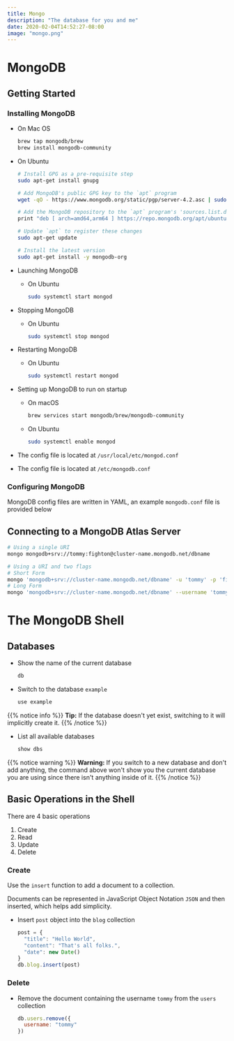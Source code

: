 ```yaml
---
title: Mongo
description: "The database for you and me"
date: 2020-02-04T14:52:27-08:00
image: "mongo.png"
---
```


# MongoDB

## Getting Started

### Installing MongoDB

* On Mac OS

  ```sh
  brew tap mongodb/brew
  brew install mongodb-community
  ```

* On Ubuntu

  ```sh
  # Install GPG as a pre-requisite step
  sudo apt-get install gnupg

  # Add MongoDB's public GPG key to the `apt` program
  wget -qO - https://www.mongodb.org/static/pgp/server-4.2.asc | sudo apt-key add -

  # Add the MongoDB repository to the `apt` program's 'sources.list.d' directory
  print "deb [ arch=amd64,arm64 ] https://repo.mongodb.org/apt/ubuntu bionic/mongodb-org/4.2 multiverse" | sudo tee /etc/apt/sources.list.d/mongodb-org-4.2.list

  # Update `apt` to register these changes
  sudo apt-get update

  # Install the latest version
  sudo apt-get install -y mongodb-org
  ```

* Launching MongoDB

  * On Ubuntu

    ```sh
    sudo systemctl start mongod
    ```

* Stopping MongoDB

  * On Ubuntu

    ```sh
    sudo systemctl stop mongod
    ```

* Restarting MongoDB

  * On Ubuntu

    ```sh
    sudo systemctl restart mongod
    ```

* Setting up MongoDB to run on startup

  * On macOS

    ```sh
    brew services start mongodb/brew/mongodb-community
    ```

  * On Ubuntu

    ```sh
    sudo systemctl enable mongod
    ```

* The config file is located at `/usr/local/etc/mongod.conf`

* The config file is located at `/etc/mongodb.conf`

### Configuring MongoDB

MongoDB config files are written in YAML, an example `mongodb.conf` file is provided below

## Connecting to a MongoDB Atlas Server

```sh
# Using a single URI
mongo mongodb+srv://tommy:fighton@cluster-name.mongodb.net/dbname

# Using a URI and two flags
# Short Form
mongo 'mongodb+srv://cluster-name.mongodb.net/dbname' -u 'tommy' -p 'fighton'
# Long Form
mongo 'mongodb+srv://cluster-name.mongodb.net/dbname' --username 'tommy' --password 'fighton'
```


# The MongoDB Shell

## Databases

* Show the name of the current database

  ```txt
  db
  ```

* Switch to the database `example`

  ```txt
  use example
  ```

{{% notice info %}}
**Tip:** If the database doesn't yet exist, switching to it will implicitly create it.
{{% /notice %}}

* List all available databases

  ```txt
  show dbs
  ```

{{% notice warning %}}
**Warning:** If you switch to a new database and don't add anything, the command above won't show you the current database you are using since there isn't anything inside of it.
{{% /notice %}}



## Basic Operations in the Shell

There are 4 basic operations
1. Create
2. Read
3. Update
4. Delete

### Create

Use the `insert` function to add a document to a collection.

Documents can be represented in JavaScript Object Notation `JSON` and then inserted, which helps add simplicity.

* Insert `post` object into the `blog` collection

  ```js
  post = {
    "title": "Hello World",
    "content": "That's all folks.",
    "date": new Date()
  }
  db.blog.insert(post)
  ```

### Delete

* Remove the document containing the username `tommy` from the `users` collection

  ```js
  db.users.remove({
    username: "tommy"
  })
  ```
